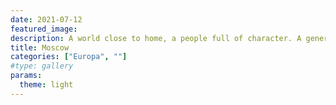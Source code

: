 ```yaml
---
date: 2021-07-12
featured_image: 
description: A world close to home, a people full of character. A generation waiting for change.
title: Moscow
categories: ["Europa", ""]
#type: gallery
params:
  theme: light
---
```

